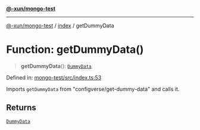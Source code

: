 [**@-xun/mongo-test**](../../README.md)

***

[@-xun/mongo-test](../../README.md) / [index](../README.md) / getDummyData

# Function: getDummyData()

> **getDummyData**(): [`DummyData`](../type-aliases/DummyData.md)

Defined in: [mongo-test/src/index.ts:53](https://github.com/Xunnamius/mongo-utils/blob/7cfa70e74faea87417478ce206acc46284349fd3/packages/mongo-test/src/index.ts#L53)

Imports `getDummyData` from "configverse/get-dummy-data" and calls it.

## Returns

[`DummyData`](../type-aliases/DummyData.md)

